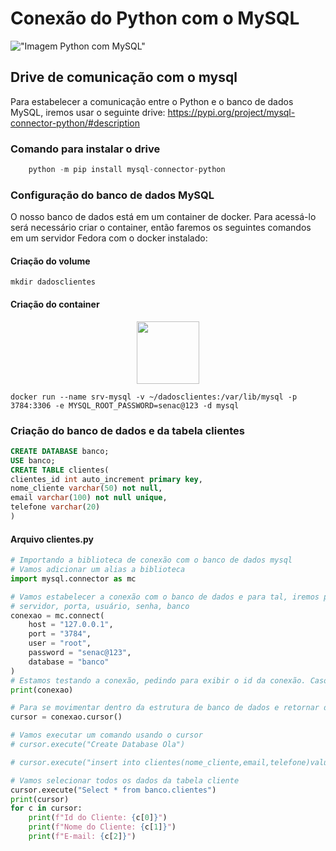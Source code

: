 # Conexão do Python com o MySQL

!["Imagem Python com MySQL"](https://www.learntek.org/blog/wp-content/uploads/2019/06/Mysql-python.png)

## Drive de comunicação com o mysql
Para estabelecer a comunicação entre o Python e o banco de dados MySQL, iremos usar o seguinte drive:
<a href="https://pypi.org/project/mysql-connector-python/#description"> https://pypi.org/project/mysql-connector-python/#description </a>

### Comando para instalar o drive
```python
    python -m pip install mysql-connector-python
```

### Configuração do banco de dados MySQL
O nosso banco de dados está em um container de docker. Para acessá-lo será necessário criar o container, então faremos os seguintes comandos em um servidor Fedora com o docker instalado:

#### Criação do volume
```shell
mkdir dadosclientes
```

#### Criação do container
<center>
<img src = "https://cdn.iconscout.com/icon/free/png-256/free-docker-226091.png" height = "100" width = "100">
</center>

```shell
docker run --name srv-mysql -v ~/dadosclientes:/var/lib/mysql -p 3784:3306 -e MYSQL_ROOT_PASSWORD=senac@123 -d mysql
```

### Criação do banco de dados e da tabela clientes
```sql
CREATE DATABASE banco;
USE banco;
CREATE TABLE clientes(
clientes_id int auto_increment primary key,
nome_cliente varchar(50) not null,
email varchar(100) not null unique,
telefone varchar(20)
)
```

#### Arquivo clientes.py

```python
# Importando a biblioteca de conexão com o banco de dados mysql
# Vamos adicionar um alias a biblioteca
import mysql.connector as mc

# Vamos estabelecer a conexão com o banco de dados e para tal, iremos passar os seguintes dados:
# servidor, porta, usuário, senha, banco
conexao = mc.connect(
    host = "127.0.0.1",
    port = "3784",
    user = "root",
    password = "senac@123",
    database = "banco"
)
# Estamos testando a conexão, pedindo para exibir o id da conexão. Caso exiba uma pilha de erros, então você tem um erro na linha conexão.
print(conexao)

# Para se movimentar dentro da estrutura de banco de dados e retornar dos dados necessários, iremos criar um cursos
cursor = conexao.cursor()

# Vamos executar um comando usando o cursor
# cursor.execute("Create Database Ola")

# cursor.execute("insert into clientes(nome_cliente,email,telefone)values('Amanda','amanda@uol.com.br','(54) 9985-6854')")

# Vamos selecionar todos os dados da tabela cliente
cursor.execute("Select * from banco.clientes")
print(cursor)
for c in cursor:
    print(f"Id do Cliente: {c[0]}")
    print(f"Nome do Cliente: {c[1]}")
    print(f"E-mail: {c[2]}")

```
